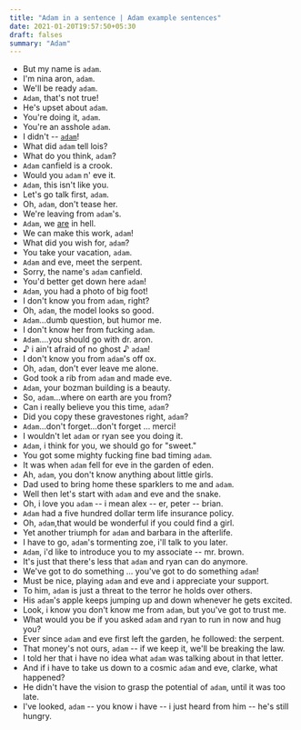 ```yaml
---
title: "Adam in a sentence | Adam example sentences"
date: 2021-01-20T19:57:50+05:30
draft: falses
summary: "Adam"
---
```

- But my name is `adam`.
- I'm nina aron, `adam`.
- We'll be ready `adam`.
- `Adam`, that's not true!
- He's upset about `adam`.
- You're doing it, `adam`.
- You're an asshole `adam`.
- I didn't -- <u>`adam`</u>!
- What did `adam` tell lois?
- What do you think, `adam`?
- `Adam` canfield is a crook.
- Would you `adam` n' eve it.
- `Adam`, this isn't like you.
- Let's go talk first, `adam`.
- Oh, `adam`, don't tease her.
- We're leaving from `adam`'s.
- `Adam`, we <u>are</u> in hell.
- We can make this work, `adam`!
- What did you wish for, `adam`?
- You take your vacation, `adam`.
- `Adam` and eve, meet the serpent.
- Sorry, the name's `adam` canfield.
- You'd better get down here `adam`!
- `Adam`, you had a photo of big foot!
- I don't know you from `adam`, right?
- Oh, `adam`, the model looks so good.
- `Adam`...dumb question, but humor me.
- I don't know her from fucking `adam`.
- `Adam`....you should go with dr. aron.
- ♪ i ain't afraid of no ghost ♪ `adam`!
- I don't know you from `adam`'s off ox.
- Oh, `adam`, don't ever leave me alone.
- God took a rib from `adam` and made eve.
- `Adam`, your bozman building is a beauty.
- So, `adam`...where on earth are you from?
- Can i really believe you this time, `adam`?
- Did you copy these gravestones right, `adam`?
- `Adam`...don't forget...don't forget ... merci!
- I wouldn't let `adam` or ryan see you doing it.
- `Adam`, i think for you, we should go for "sweet."
- You got some mighty fucking fine bad timing `adam`.
- It was when `adam` fell for eve in the garden of eden.
- Ah, `adam`, you don't know anything about little girls.
- Dad used to bring home these sparklers to me and `adam`.
- Well then let's start with `adam` and eve and the snake.
- Oh, i love you `adam` -- i mean alex -- er, peter -- brian.
- `Adam` had a five hundred dollar term life insurance policy.
- Oh, `adam`,that would be wonderful if you could find a girl.
- Yet another triumph for `adam` and barbara in the afterlife.
- I have to go, `adam`'s tormenting zoe, i'll talk to you later.
- `Adam`, i'd like to introduce you to my associate -- mr. brown.
- It's just that there's less that `adam` and ryan can do anymore.
- We've got to do something ... you've got to do something `adam`!
- Must be nice, playing `adam` and eve and i appreciate your support.
- To him, `adam` is just a threat to the terror he holds over others.
- His `adam`'s apple keeps jumping up and down whenever he gets excited.
- Look, i know you don't know me from `adam`, but you've got to trust me.
- What would you be if you asked `adam` and ryan to run in now and hug you?
- Ever since `adam` and eve first left the garden, he followed: the serpent.
- That money's not ours, `adam` -- if we keep it, we'll be breaking the law.
- I told her that i have no idea what `adam` was talking about in that letter.
- And if i have to take us down to a cosmic `adam` and eve, clarke, what happened?
- He didn't have the vision to grasp the potential of `adam`, until it was too late.
- I've looked, `adam` -- you know i have -- i just heard from him -- he's still hungry.
                 
